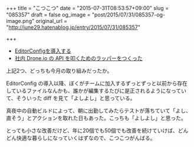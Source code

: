 +++
title = "こつこつ"
date = "2015-07-31T08:53:57+09:00"
slug = "085357"
draft = false
og_image = "post/2015/07/31/085357-og-image.png"
original_url = "http://june29.hatenablog.jp/entry/2015/07/31/085357"

+++

<ul>
<li><a href="http://june29.hatenablog.jp/entry/2015/07/04/174857">EditorConfigを導入する</a></li>
<li><a href="http://june29.hatenablog.jp/entry/2015/07/23/094403">社内 Drone.io の API を叩くためのラッパーをつくった</a></li>
</ul>


<p>上記2つ、どっちも今月の取り組みだったか。</p>

<p>EditorConfig の導入以降、ぼくがチームに加入するずっとずっと以前から存在しているファイルなんかも、誰かが編集するたびに是正されるようになっていて、そういった diff を見て「よしよし」と思っている。</p>

<p>真夜中の自動ビルドによって、朝に出勤してみたらテストが落ちていて「よし、直そう」とアクションを取れた日もあった。こっちも「よしよし」と思った。</p>

<p>とっても小さな改善だけど、年に20個でも50個でも改善を続けていけば、どんどん快適な暮らしになっていくはずなので、こつこつがんばる。</p>